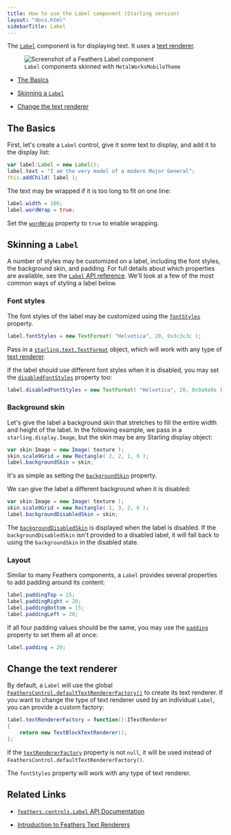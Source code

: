 ```yaml
---
title: How to use the Label component (Starling version)
layout: "docs.html"
sidebarTitle: Label
---
```


The [`Label`](/api-reference/feathers/controls/Label.html) component is for displaying text. It uses a [text renderer](./text-renderers.md).

<figure>
<img src="/learn/as3-starling/images/label.png" srcset="/learn/as3-starling/images/label@2x.png 2x" alt="Screenshot of a Feathers Label component" />
<figcaption><code>Label</code> components skinned with <code>MetalWorksMobileTheme</code></figcaption>
</figure>

- [The Basics](#the-basics)

- [Skinning a `Label`](#skinning-a-label)

- [Change the text renderer](#change-the-text-renderer)

## The Basics

First, let's create a `Label` control, give it some text to display, and add it to the display list:

```actionscript
var label:Label = new Label();
label.text = "I am the very model of a modern Major General";
this.addChild( label );
```

The text may be wrapped if it is too long to fit on one line:

```actionscript
label.width = 100;
label.wordWrap = true;
```

Set the [`wordWrap`](/api-reference/feathers/controls/Label.as#wordWrap) property to `true` to enable wrapping.

## Skinning a `Label`

A number of styles may be customized on a label, including the font styles, the background skin, and padding. For full details about which properties are available, see the [`Label` API reference](/api-reference/feathers/controls/Label.html). We'll look at a few of the most common ways of styling a label below.

### Font styles

The font styles of the label may be customized using the [`fontStyles`](/api-reference/feathers/controls/Label.html#fontStyles) property.

```actionscript
label.fontStyles = new TextFormat( "Helvetica", 20, 0x3c3c3c );
```

Pass in a [`starling.text.TextFormat`](http://doc.starling-framework.org/current/starling/text/TextFormat.html) object, which will work with any type of [text renderer](./text-renderers.md).

If the label should use different font styles when it is disabled, you may set the [`disabledFontStyles`](/api-reference/feathers/controls/Label.html#disabledFontStyles) property too:

```actionscript
label.disabledFontStyles = new TextFormat( "Helvetica", 20, 0x9a9a9a );
```

### Background skin

Let's give the label a background skin that stretches to fill the entire width and height of the label. In the following example, we pass in a `starling.display.Image`, but the skin may be any Starling display object:

```actionscript
var skin:Image = new Image( texture );
skin.scale9Grid = new Rectangle( 2, 2, 1, 6 );
label.backgroundSkin = skin;
```

It's as simple as setting the [`backgroundSkin`](/api-reference/feathers/controls/Label.html#backgroundSkin) property.

We can give the label a different background when it is disabled:

```actionscript
var skin:Image = new Image( texture );
skin.scale9Grid = new Rectangle( 1, 3, 2, 6 );
label.backgroundDisabledSkin = skin;
```

The [`backgroundDisabledSkin`](/api-reference/feathers/controls/Label.html#backgroundDisabledSkin) is displayed when the label is disabled. If the `backgroundDisabledSkin` isn't provided to a disabled label, it will fall back to using the `backgroundSkin` in the disabled state.

### Layout

Similar to many Feathers components, a `Label` provides several properties to add padding around its content:

```actionscript
label.paddingTop = 15;
label.paddingRight = 20;
label.paddingBottom = 15;
label.paddingLeft = 20;
```

If all four padding values should be the same, you may use the [`padding`](/api-reference/feathers/controls/Label.html#padding) property to set them all at once:

```actionscript
label.padding = 20;
```

## Change the text renderer

By default, a `Label` will use the global [`FeathersControl.defaultTextRendererFactory()`](/api-reference/feathers/core/FeathersControl.html#defaultTextRendererFactory) to create its text renderer. If you want to change the type of text renderer used by an individual `Label`, you can provide a custom factory:

```actionscript
label.textRendererFactory = function():ITextRenderer
{
	return new TextBlockTextRenderer();
};
```

If the [`textRendererFactory`](/api-reference/feathers/control/Label.html#textRendererFactory) property is not `null`, it will be used instead of `FeathersControl.defaultTextRendererFactory()`.

The `fontStyles` property will work with any type of text renderer.

## Related Links

- [`feathers.controls.Label` API Documentation](/api-reference/feathers/controls/Label.html)

- [Introduction to Feathers Text Renderers](./text-renderers.md)
